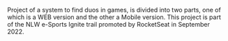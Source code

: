 Project of a system to find duos in games, is divided into two parts, one of which is a WEB version and the other a Mobile version. This project is part of the NLW e-Sports Ignite trail promoted by RocketSeat in September 2022.
